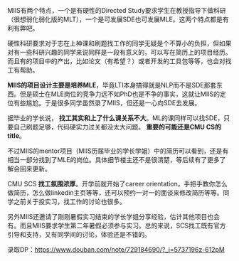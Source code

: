 MIIS有两个特点，一个是有硬性的Directed Study要求学生在教授指导下做科研（很想弱化弱化版的MLT），一个是可发展SDE也可发展MLE。这两个特点都是有利有弊吧。

硬性科研要求对于志在上神课和刷题找工作的同学无疑是个不算小的负担，但如果对有一些科研兴趣的同学来说同样是一段有意义的，可以写在简历上的项目经历。而且有的项目中的产出，比如论文（有希望？）或者开发的工具包等等，也会对找工有帮助。

**MIIS的项目设计主要是培养MLE**，毕竟LTI本身搞得就是NLP而不是SDE那套东西。但是硕士在MLE岗位的竞争力远不如PhD也是不争的事实，这就让MIIS的定位有些尴尬。于是很多同学虽然录了MIIS，但还是一心向SDE去发展。

据毕业的学长说， **找工其实和上了什么课关系不大**。ML的课同样可以找SDE，只要自己刷题足够，代码硬实力过关都没太大问题。 **重要的可能还是CMU CS的title**。 

不过MIIS的mentor项目（MIIS历届毕业的学长学姐）中的简历可以看到，还是有相当一部分找到了MLE的岗位。具体细节楼主还不是很清楚，等后续有了更多了解会回来更新。

CMU SCS **找工氛围浓厚**。开学前就开始了career orientation，手把手教你怎么做简历，怎么做linkedin主页等等，还可以预约一对一的面谈来修改简历等等。同学之前关于投实习，找工作的讨论也很多。

另外MIIS还邀请了刚刚暑假实习结束的学长学姐分享经验，估计其他项目也会有。而且MIIS要求学生第二年暑假必须参与实习。总的来说，SCS找工既有官方引导和支持，又有同学间的讨论，体验还是不错的。

录取DP：https://www.douban.com/note/729184690/?_i=5737196z-612pM
